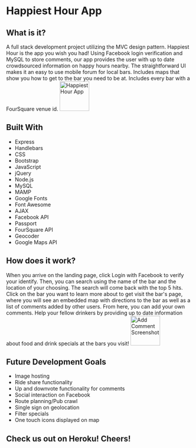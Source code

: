 <h1>Happiest Hour App</h1>

<h2>What is it?</h2>
A full stack development project utilizing the MVC design pattern. Happiest Hour is the app you wish you had! Using Facebook login verification and MySQL to store comments, our app provides the user with up to date crowdsourced information on happy hours nearby. 
The straightforward UI makes it an easy to use mobile forum for local bars. Includes maps that show you how to get to the bar you need to be at. Includes every bar with a FourSquare venue id.

<img alt="Happiest Hour App" src="#" style="width: 80px;">

<h2>Built With</h2>
<ul>
  <li>Express</li>
  <li>Handlebars</li>
  <li>CSS</li>
  <li>Bootstrap</li>
  <li>JavaScript</li>
  <li>jQuery</li>
  <li>Node.js</li>
  <li>MySQL</li>
  <li>MAMP</li>
  <li>Google Fonts</li>
  <li>Font Awesome</li>
  <li>AJAX</li>
  <li>Facebook API</li>
  <li>Passport</li>
  <li>FourSquare API</li>
  <li>Geocoder</li>
  <li>Google Maps API</li>
</ul>

<h2>How does it work?</h2>
When you arrive on the landing page, click Login with Facebook to verify your identify. Then, you can search using the name of the bar and the location of your choosing. The search will come back with the top 5 hits. Click on the bar you want to learn more about to get visit the bar's page, where you will see an embedded map with directions to the bar as well as a list of comments added by other users. From here, you can add your own comments. Help your fellow drinkers by providing up to date information about food and drink specials at the bars you visit!

<img alt="Add Comment Screenshot" src="#" style="width: 80px;">

<h2>Future Development Goals</h2>
<ul>
  <li>Image hosting</li>
  <li>Ride share functionality</li>
  <li>Up and downvote functionality for comments</li>
  <li>Social interaction on Facebook</li>
  <li>Route planning/Pub crawl</li>
  <li>Single sign on geolocation</li>
  <li>Filter specials</li>
  <li>One touch icons displayed on map</li>
 </ul>

<h2>Check us out on Heroku! Cheers!</h2>


